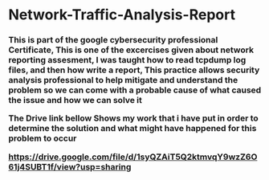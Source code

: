 # Network-Traffic-Analysis-Report
<h3>

  This is part of the google cybersecurity professional Certificate, This is one of the excercises given about network reporting assesment, I was taught how to read tcpdump log files, and then how write a report, This practice allows security analysis professional to help mitigate and understand the problem so we can come with a probable cause of what caused the issue and how we can solve it

  The Drive link bellow Shows my work that i have put in order to determine the solution and what might have happened for this problem to occur

  https://drive.google.com/file/d/1syQZAiT5Q2ktmvqY9wzZ6O61j4SUBT1f/view?usp=sharing

</h3>
